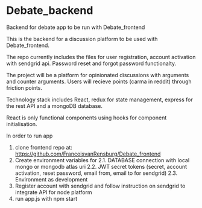 # Debate_backend

Backend for debate app to be run with Debate_frontend

This is the backend for a discussion platform to be used with Debate_frontend.

The repo currently includes the files for user registration, account activation with sendgrid api. Password reset and forgot password functionalty.

The project will be a platform for opinionated discussions with arguments and counter arguments. Users will recieve points (carma in reddit) through friction points.

Technology stack includes React, redux for state management, express for the rest API and a mongoDB database.

React is only functional components using hooks for component initialisation.

In order to run app

1. clone frontend repo at: https://github.com/FrancoisvanRensburg/Debate_frontend
2. Create environment variables for
   2.1. DATABASE connection with local mongo or mongodb atlas uri
   2.2. JWT secret tokens (secret, account activation, reset password, email from, email to for sendgrid)
   2.3. Environment as development
3. Register account with sendgrid and follow instruction on sendgrid to integrate API for node platform
4. run app.js with npm start
